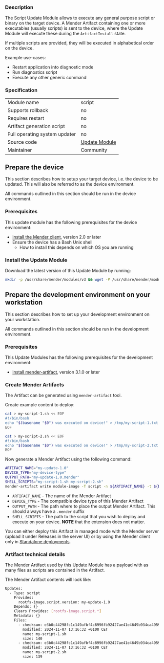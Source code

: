 ### Description

The Script Update Module allows to execute any general purpose script or binary on the target device. A Mender Artifact containing one or more executables (usually scripts) is sent to the device, where the Update Module will execute these during the `ArtifactInstall` state.

If multiple scripts are provided, they will be executed in alphabetical order on the device.

Example use-cases:

* Restart application into diagnostic mode
* Run diagnostics script
* Execute any other generic command

### Specification

|||
| --- | --- |
|Module name|script|
|Supports rollback|no|
|Requires restart|no|
|Artifact generation script|no|
|Full operating system updater|no|
|Source code|[Update Module](https://github.com/mender-update-modules/tree/master/script/module/script)|
|Maintainer|Community|

## Prepare the device
This section describes how to setup your target device, i.e. the device to be updated. This will also be referred to as the device environment.

All commands outlined in this section should be run in the device environment.

### Prerequisites

This update module has the following prerequisites for the device environment:

* [Install the Mender client](https://docs.mender.io/client-installation/install-with-debian-package), version 2.0 or later
* Ensure the device has a Bash Unix shell
     * How to install this depends on which OS you are running

### Install the Update Module

Download the latest version of this Update Module by running:

```bash
mkdir -p /usr/share/mender/modules/v3 && wget -P /usr/share/mender/modules/v3 https://raw.githubusercontent.com/mendersoftware/mender-update-modules/master/script/module/script
```

## Prepare the development environment on your workstation

This section describes how to set up your development environment on your workstation.

All commands outlined in this section should be run in the development environment.

### Prerequisites

This Update Modules has the following prerequisites for the development environment:

* [Install mender-artifact](https://docs.mender.io/downloads), version 3.1.0 or later

### Create Mender Artifacts
The Artifact can be generated using `mender-artifact` tool.

Create example content to deploy:

```bash
cat > my-script-1.sh << EOF
#!/bin/bash
echo "$(basename "$0") was executed on device!" > /tmp/my-script-1.txt
EOF

cat > my-script-2.sh << EOF
#!/bin/bash
echo "$(basename "$0") was executed on device!" > /tmp/my-script-2.txt
EOF
```

Now generate a Mender Artifact using the following command:

```bash
ARTIFACT_NAME="my-update-1.0"
DEVICE_TYPE="my-device-type"
OUTPUT_PATH="my-update-1.0.mender"
SHELL_SCRIPTS="my-script-1.sh my-script-2.sh"
mender-artifact write module-image -T script -n ${ARTIFACT_NAME} -t ${DEVICE_TYPE} -o ${OUTPUT_PATH} -f $(echo "$SHELL_SCRIPTS" | sed -e 's/ / -f /g')
```

* `ARTIFACT_NAME`  - The name of the Mender Artifact
* `DEVICE_TYPE`  - The compatible device type of this Mender Artifact
* `OUTPUT_PATH`  - The path where to place the output Mender Artifact. This should always have a  `.mender`  suffix
* `SHELL_SCRIPTS` - The path to the script that you wish to deploy and execute on your device. **NOTE** that the extension does not matter.

You can either deploy this Artifact in managed mode with the Mender server (upload it under Releases in the server UI) or by using the Mender client only in [Standalone deployments](https://docs.mender.io/artifact-creation/standalone-deployment).

### Artifact technical details

The Mender Artifact used by this Update Module has a payload with as many files as scripts are contained in the Artifact.

The Mender Artifact contents will look like:

```bash
Updates:
  - Type: script
    Provides:
      rootfs-image.script.version: my-update-1.0
    Depends: {}
    Clears Provides: [rootfs-image.script.*]
    Metadata: {}
    Files:
      - checksum: e3b0c44298fc1c149afbf4c8996fb92427ae41e4649b934ca495991b7852b855
        modified: 2024-11-07 13:16:32 +0100 CET
        name: my-script-1.sh
        size: 140
      - checksum: e3b0c44298fc1c149afbf4c8996fb92427ae41e4649b934ca495991b7852b855
        modified: 2024-11-07 13:16:32 +0100 CET
        name: my-script-2.sh
        size: 139
```
